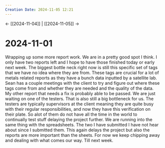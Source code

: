 ```yaml
---
Creation Date: 2024-11-05 12:21
---
```


<- [[2024-11-04]] | [[2024-11-05]]  ->

# 2024-11-01
Wrapping up some more report work. We are in a pretty good spot I think. I only
have two reports left and I hope to have those finished today or early next
week. The biggest bottle neck right now is still this specific set of tags that
we have no idea where they are from. These tags are crucial for a lot of metals
related reports as they have a bunch data inputted by a satellite lab. Sean has
a couple meetings with the client to try and figure out where these tags come
from and whether they are needed and the quality of the data. My other report
that needs a fix is probably able to be passed. We are just waiting on one of
the testers. That is also still a big bottleneck for us. The testers are
typically supervisors at the client meaning they are quite busy with their
regular responsibilities, and now they have this verification on their plate. So
alot of them do not have all the time in the world to continually test stuff
delaying the project further. We are running into the same thing with the
spreadsheets. The two I have submitted I have not hear about since I submitted
them. This again delays the project but also the reports are more important than
the sheets. For now we keep chipping away and dealing with what comes our way.
Till next week.